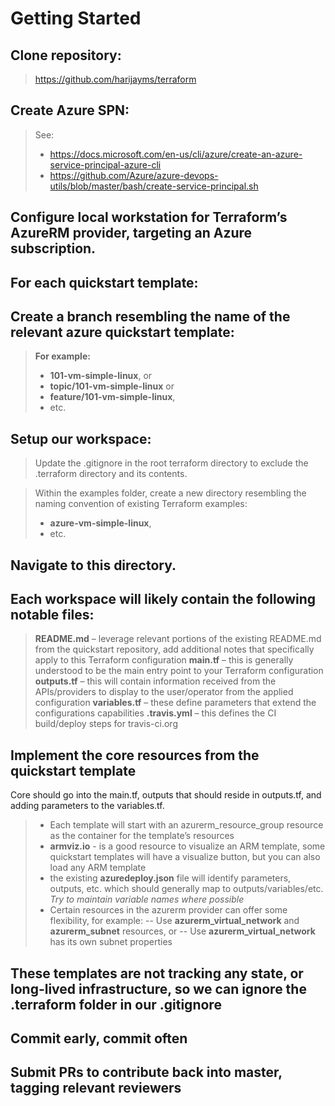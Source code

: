 Getting Started
===================


## Clone repository:
> https://github.com/harijayms/terraform

## Create Azure SPN:
> See:
> - https://docs.microsoft.com/en-us/cli/azure/create-an-azure-service-principal-azure-cli
> - https://github.com/Azure/azure-devops-utils/blob/master/bash/create-service-principal.sh

## Configure local workstation for Terraform’s AzureRM provider, targeting an Azure subscription.


For each quickstart template:
-------------

## Create a branch resembling the name of the relevant azure quickstart template:

> **For example:**
>- **101-vm-simple-linux**, or
>- **topic/101-vm-simple-linux** or
>- **feature/101-vm-simple-linux**,
>- etc.

## Setup our workspace:

> Update the .gitignore in the root terraform directory to exclude the .terraform directory and its contents.

> Within the examples folder, create a new directory resembling the naming convention of existing Terraform examples:
> - **azure-vm-simple-linux**,
> - etc.

## Navigate to this directory.

## Each workspace will likely contain the following notable files:

> **README.md** – leverage relevant portions of the existing README.md from the quickstart repository, add additional notes that specifically apply to this Terraform configuration
> **main.tf** – this is generally understood to be the main entry point to your Terraform configuration
> **outputs.tf** – this will contain information received from the APIs/providers to display to the user/operator from the applied configuration
> **variables.tf** – these define parameters that extend the configurations capabilities
> **.travis.yml** – this defines the CI build/deploy steps for travis-ci.org

## Implement the core resources from the quickstart template

Core should go into the main.tf, outputs that should reside in outputs.tf, and adding parameters to the variables.tf.

> - Each template will start with an azurerm_resource_group resource as the container for the template’s resources
> - **armviz.io** - is a good resource to visualize an ARM template, some quickstart templates will have a visualize button, but you can also load any ARM template
> - the existing **azuredeploy.json** file will identify parameters, outputs, etc. which should generally map to outputs/variables/etc.
> *Try to maintain variable names where possible*
> - Certain resources in the azurerm provider can offer some flexibility, for example:
> -- Use **azurerm_virtual_network** and **azurerm_subnet** resources, or
> -- Use **azurerm_virtual_network** has its own subnet properties

## These templates are not tracking any state, or long-lived infrastructure, so we can ignore the .terraform folder in our .gitignore
## Commit early, commit often
## Submit PRs to contribute back into master, tagging relevant reviewers
